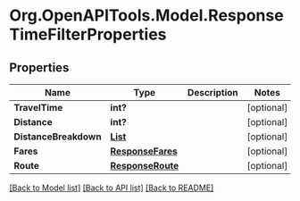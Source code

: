 # Org.OpenAPITools.Model.ResponseTimeFilterProperties
## Properties

Name | Type | Description | Notes
------------ | ------------- | ------------- | -------------
**TravelTime** | **int?** |  | [optional] 
**Distance** | **int?** |  | [optional] 
**DistanceBreakdown** | [**List<ResponseDistanceBreakdownItem>**](ResponseDistanceBreakdownItem.md) |  | [optional] 
**Fares** | [**ResponseFares**](ResponseFares.md) |  | [optional] 
**Route** | [**ResponseRoute**](ResponseRoute.md) |  | [optional] 

[[Back to Model list]](../README.md#documentation-for-models) [[Back to API list]](../README.md#documentation-for-api-endpoints) [[Back to README]](../README.md)

